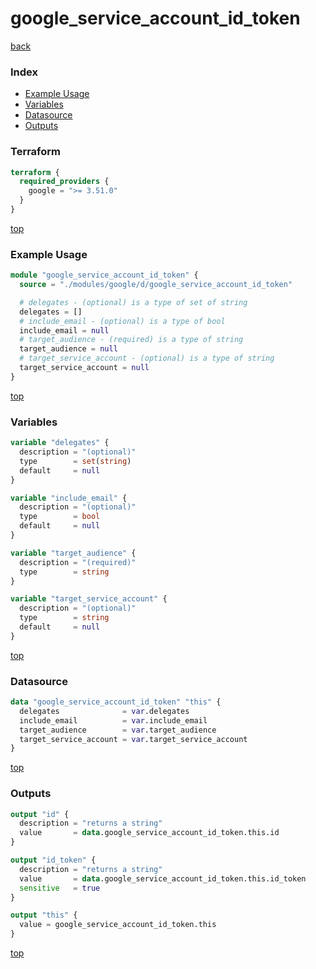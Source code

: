 # google_service_account_id_token

[back](../google.md)

### Index

- [Example Usage](#example-usage)
- [Variables](#variables)
- [Datasource](#datasource)
- [Outputs](#outputs)

### Terraform

```terraform
terraform {
  required_providers {
    google = ">= 3.51.0"
  }
}
```

[top](#index)

### Example Usage

```terraform
module "google_service_account_id_token" {
  source = "./modules/google/d/google_service_account_id_token"

  # delegates - (optional) is a type of set of string
  delegates = []
  # include_email - (optional) is a type of bool
  include_email = null
  # target_audience - (required) is a type of string
  target_audience = null
  # target_service_account - (optional) is a type of string
  target_service_account = null
}
```

[top](#index)

### Variables

```terraform
variable "delegates" {
  description = "(optional)"
  type        = set(string)
  default     = null
}

variable "include_email" {
  description = "(optional)"
  type        = bool
  default     = null
}

variable "target_audience" {
  description = "(required)"
  type        = string
}

variable "target_service_account" {
  description = "(optional)"
  type        = string
  default     = null
}
```

[top](#index)

### Datasource

```terraform
data "google_service_account_id_token" "this" {
  delegates              = var.delegates
  include_email          = var.include_email
  target_audience        = var.target_audience
  target_service_account = var.target_service_account
}
```

[top](#index)

### Outputs

```terraform
output "id" {
  description = "returns a string"
  value       = data.google_service_account_id_token.this.id
}

output "id_token" {
  description = "returns a string"
  value       = data.google_service_account_id_token.this.id_token
  sensitive   = true
}

output "this" {
  value = google_service_account_id_token.this
}
```

[top](#index)